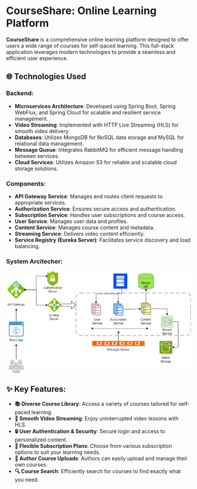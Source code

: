 # CourseShare: Online Learning Platform

**CourseShare** is a comprehensive online learning platform designed to offer users a wide range of courses for self-paced learning. This full-stack application leverages modern technologies to provide a seamless and efficient user experience.

## 🌐 Technologies Used

### Backend:
- **Microservices Architecture**: Developed using Spring Boot, Spring WebFlux, and Spring Cloud for scalable and resilient service management.
- **Video Streaming**: Implemented with HTTP Live Streaming (HLS) for smooth video delivery.
- **Databases**: Utilizes MongoDB for NoSQL data storage and MySQL for relational data management.
- **Message Queue**: Integrates RabbitMQ for efficient message handling between services.
- **Cloud Services**: Utilizes Amazon S3 for reliable and scalable cloud storage solutions.

### Components:
- **API Gateway Service**: Manages and routes client requests to appropriate services.
- **Authorization Service**: Ensures secure access and authentication.
- **Subscription Service**: Handles user subscriptions and course access.
- **User Service**: Manages user data and profiles.
- **Content Service**: Manages course content and metadata.
- **Streaming Service**: Delivers video content efficiently.
- **Service Registry (Eureka Server)**: Facilitates service discovery and load balancing.

### System Arcitecher:

![System Design](Arcitecher.png)


## ✨ Key Features:
- **📚 Diverse Course Library**: Access a variety of courses tailored for self-paced learning.
- **🎥 Smooth Video Streaming**: Enjoy uninterrupted video lessons with HLS.
- **🔒 User Authentication & Security**: Secure login and access to personalized content.
- **💼 Flexible Subscription Plans**: Choose from various subscription options to suit your learning needs.
- **📝 Author Course Uploads**: Authors can easily upload and manage their own courses.
- **🔍 Course Search**: Efficiently search for courses to find exactly what you need.
